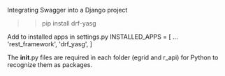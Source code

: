 Integrating Swagger into a Django project

>> pip install drf-yasg

Add to installed apps in settings.py
INSTALLED_APPS = [
    ...
    'rest_framework',
    'drf_yasg',
]


The __init__.py files are required in each folder (egrid and r_api) for Python to recognize them as packages.